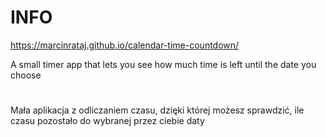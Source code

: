 # INFO
https://marcinrataj.github.io/calendar-time-countdown/

A small timer app that lets you see how much time is left until the date you choose
#
Mała aplikacja z odliczaniem czasu, dzięki której możesz sprawdzić, ile czasu pozostało do wybranej przez ciebie daty
